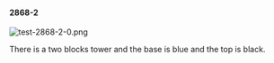 #### 2868-2
![test-2868-2-0.png](https://github.com/lil-lab/nlvr/raw/master/nlvr/test/images/3/test-2868-2-0.png "test-2868-2-0.png")

There is a two blocks tower and the base is blue and the top is black.